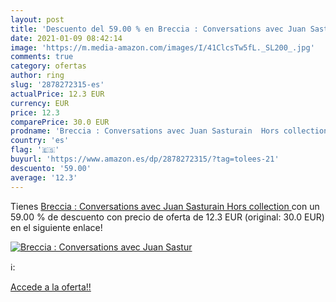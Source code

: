 ```yaml
---
layout: post
title: 'Descuento del 59.00 % en Breccia : Conversations avec Juan Sastur'
date: 2021-01-09 08:42:14
image: 'https://m.media-amazon.com/images/I/41ClcsTw5fL._SL200_.jpg'
comments: true
category: ofertas
author: ring
slug: '2878272315-es'
actualPrice: 12.3 EUR
currency: EUR
price: 12.3
comparePrice: 30.0 EUR
prodname: 'Breccia : Conversations avec Juan Sasturain  Hors collection '
country: 'es'
flag: '🇪🇸'
buyurl: 'https://www.amazon.es/dp/2878272315/?tag=tolees-21'
descuento: '59.00'
average: '12.3'
---
```


Tienes [Breccia : Conversations avec Juan Sasturain  Hors collection ](https://www.amazon.es/dp/2878272315/?tag=tolees-21) con un 59.00 % de descuento con precio de oferta de 12.3 EUR (original: 30.0 EUR) en el siguiente enlace!

[![Breccia : Conversations avec Juan Sastur](https://m.media-amazon.com/images/I/41ClcsTw5fL._SL200_.jpg)](https://www.amazon.es/dp/2878272315/?tag=tolees-21)

ℹ️:


[Accede a la oferta!!](https://www.amazon.es/dp/2878272315/?tag=tolees-21)
